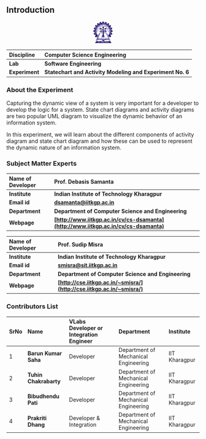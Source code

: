 ## Introduction

<div align="center">
<img src="experiment/images/iitkgp.png" width="10%">
</div>

<b>Discipline | <b> Computer Science  Engineering
:--|:--|
<b> Lab | <b> **Software Engineering**
<b> Experiment|     <b> **Statechart and Activity Modeling and Experiment No. 6**


### About the Experiment 
Capturing the dynamic view of a system is very important for a developer to develop the logic for a system. State chart diagrams and activity diagrams are two popular UML diagram to visualize the dynamic behavior of an information system.

In this experiment, we will learn about the different components of activity diagram and state chart diagram and how these can be used to represent the dynamic nature of an information system.





### Subject Matter Experts 

<b>Name of Developer | <b> **Prof. Debasis Samanta**
:--|:--|
<b> Institute | <b>  **Indian Institute of Technology Kharagpur**
<b> Email id|     <b>  **dsamanta@iitkgp.ac.in**
<b> Department |  **Department of Computer Science and Engineering**
<b>Webpage| <b> [http://www.iitkgp.ac.in/cv/cs-dsamanta](http://www.iitkgp.ac.in/cv/cs-dsamanta)

<b>Name of Developer | <b> **Prof. Sudip Misra**
:--|:--|
<b> Institute | <b>  **Indian Institute of Technology Kharagpur**
<b> Email id|     <b>  **smisra@sit.iitkgp.ac.in**
<b> Department |  **Department of Computer Science and Engineering**
<b>Webpage| <b> [http://cse.iitkgp.ac.in/~smisra/](http://cse.iitkgp.ac.in/~smisra/)


### Contributors List

SrNo | Name | VLabs Developer or Integration Engineer | Department| Institute
:--|:--|:--|:--|:--|
1 | **Barun Kumar Saha** | Developer |  Department of Mechanical Engineering | IIT Kharagpur | 
2 | **Tuhin Chakrabarty** | Developer |  Department of Mechanical Engineering | IIT Kharagpur | 
3 | **Bibudhendu Pati** | Developer |  Department of Mechanical Engineering | IIT Kharagpur | 
4 | **Prakriti Dhang** | Developer & Integration |  Department of Mechanical Engineering | IIT Kharagpur |



